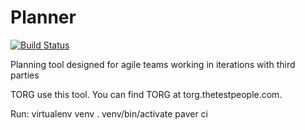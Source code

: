 # Planner
[![Build Status](https://travis-ci.org/saltpy/planner.png)](https://travis-ci.org/saltpy/planner)

Planning tool designed for agile teams working in iterations with third parties

TORG use this tool. You can find TORG at torg.thetestpeople.com.

Run:
virtualenv venv
. venv/bin/activate
paver ci
